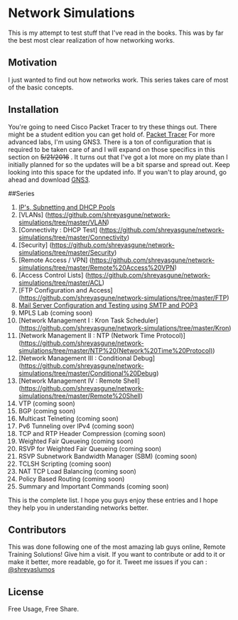 # Network Simulations
This is my attempt to test stuff that I've read in the books. This was by far the best most clear realization of how networking works.

## Motivation
I just wanted to find out how networks work. This series takes care of most of the basic concepts.

## Installation
You're going to need Cisco Packet Tracer to try these things out. There might be a student edition you can get hold of.
[Packet Tracer](https://www.netacad.com/about-networking-academy/packet-tracer/) 
For more advanced labs, I'm using GNS3. There is a ton of configuration that is required to be taken care of and I will expand on those
specifics in this section on ~~5/21/2016~~ . It turns out that I've got a lot more on my plate than I initially planned for so the updates will be a bit sparse and spread out. Keep looking into this space for the updated info. 
If you wan't to play around, go ahead and download [GNS3](https://www.gns3.com/software/download). 

##Series
1. [IP's, Subnetting and DHCP Pools](https://github.com/shreyasgune/network-simulations/tree/master/IP%20Addressing)
2. [VLANs] (https://github.com/shreyasgune/network-simulations/tree/master/VLAN)
3. [Connectivity : DHCP Test] (https://github.com/shreyasgune/network-simulations/tree/master/Connectivity)
4. [Security] (https://github.com/shreyasgune/network-simulations/tree/master/Security)
5. [Remote Access / VPN] (https://github.com/shreyasgune/network-simulations/tree/master/Remote%20Access%20VPN)
6. [Access Control Lists] (https://github.com/shreyasgune/network-simulations/tree/master/ACL) 
7. [FTP Configuration and Access] (https://github.com/shreyasgune/network-simulations/tree/master/FTP)
8. [Mail Server Configuration and Testing using SMTP and POP3](https://github.com/shreyasgune/network-simulations/tree/master/SMTP%20and%20POP3)
9. MPLS Lab (coming soon) 
10. [Network Management I : Kron Task Scheduler] (https://github.com/shreyasgune/network-simulations/tree/master/Kron)
11. [Network Management II : NTP (Network Time Protocol)] (https://github.com/shreyasgune/network-simulations/tree/master/NTP%20(Network%20Time%20Protocol))
12. [Network Management III : Conditional Debug] (https://github.com/shreyasgune/network-simulations/tree/master/Conditional%20Debug)
13. [Network Management IV : Remote Shell] (https://github.com/shreyasgune/network-simulations/tree/master/Remote%20Shell) 
14. VTP (coming soon)
15. BGP (coming soon)
16. Multicast Telneting (coming soon) 
17. Pv6 Tunneling over IPv4 (coming soon)
18. TCP and RTP Header Compression (coming soon)
19. Weighted Fair Queueing (coming soon)
20. RSVP for Weighted Fair Queueing (coming soon)
21. RSVP Subnetwork Bandwidth Manager (SBM) (coming soon)
22. TCLSH Scripting (coming soon) 
23. NAT TCP Load Balancing (coming soon)
24. Policy Based Routing (coming soon)
25. Summary and Important Commands (coming soon)

This is the complete list. I hope you guys enjoy these entries and I hope they help you in understanding networks better.

## Contributors
This was done following one of the most amazing lab guys online, Remote Training Solutions! Give him a visit. 
If you want to contribute or add to it or make it better, more readable, go for it. Tweet me issues if you can  : [@shreyaslumos](https://www.twitter.com/shreyaslumos) 

## License
Free Usage, Free Share. 
